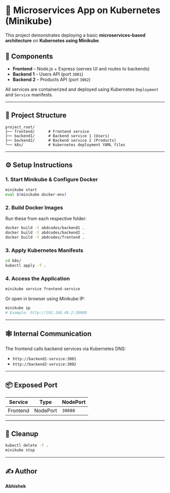 # 🚀 Microservices App on Kubernetes (Minikube)

This project demonstrates deploying a basic **microservices-based architecture** on **Kubernetes using Minikube**.

## 🧩 Components

- **Frontend** – Node.js + Express (serves UI and routes to backends)
- **Backend 1** – Users API (port `3001`)
- **Backend 2** – Products API (port `3002`)

All services are containerized and deployed using Kubernetes `Deployment` and `Service` manifests.

---

## 📁 Project Structure

```
project_root/
├── frontend/      # Frontend service
├── backend1/      # Backend service 1 (Users)
├── backend2/      # Backend service 2 (Products)
└── k8s/           # Kubernetes deployment YAML files
```

---

## ⚙️ Setup Instructions

### 1. Start Minikube & Configure Docker
```bash
minikube start
eval $(minikube docker-env)
```

### 2. Build Docker Images
Run these from each respective folder:
```bash
docker build -t abdcodes/backend1 .
docker build -t abdcodes/backend2 .
docker build -t abdcodes/frontend .
```

### 3. Apply Kubernetes Manifests
```bash
cd k8s/
kubectl apply -f .
```

### 4. Access the Application
```bash
minikube service frontend-service
```

Or open in browser using Minikube IP:
```bash
minikube ip
# Example: http://192.168.49.2:30080
```

---

## 🕸️ Internal Communication

The frontend calls backend services via Kubernetes DNS:
- `http://backend1-service:3001`
- `http://backend2-service:3002`

---

## 📦 Exposed Port

| Service   | Type     | NodePort |
|-----------|----------|----------|
| Frontend  | NodePort | `30080`  |

---

## 🔁 Cleanup

```bash
kubectl delete -f .
minikube stop
```

---

## ✍️ Author

**Abhishek**  

